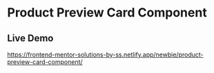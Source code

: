 # Product Preview Card Component

## Live Demo
https://frontend-mentor-solutions-by-ss.netlify.app/newbie/product-preview-card-component/
